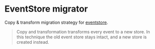 # EventStore migrator

Copy & transform migration strategy for [eventstore](https://github.com/slashdotdash/eventstore).

> Copy and transformation transforms every event to a new store. In this technique the old event store stays intact, and a new store is created instead.
